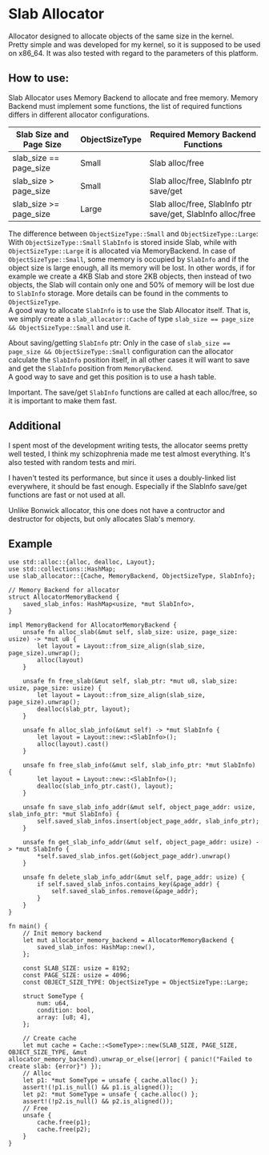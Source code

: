 # Slab Allocator

Allocator designed to allocate objects of the same size in the kernel.  
Pretty simple and was developed for my kernel, so it is supposed to be used on x86_64. It was also tested with regard to the parameters of this platform.

## How to use:
Slab Allocator uses Memory Backend to allocate and free memory. Memory Backend must implement some functions, the list of required functions differs in different allocator configurations.

Slab Size and Page Size | ObjectSizeType | Required Memory Backend Functions |
| - | - | - |
| slab_size == page_size | Small | Slab alloc/free |
| slab_size > page_size | Small | Slab alloc/free, SlabInfo ptr save/get |
| slab_size >= page_size | Large | Slab alloc/free, SlabInfo ptr save/get, SlabInfo alloc/free |

The difference between `ObjectSizeType::Small` and `ObjectSizeType::Large`:  
With `ObjectSizeType::Small` `SlabInfo` is stored inside Slab, while with `ObjectSizeType::Large` it is allocated via MemoryBackend. In case of `ObjectSizeType::Small`, some memory is occupied by `SlabInfo` and if the object size is large enough, all its memory will be lost. In other words, if for example we create a 4KB Slab and store 2KB objects, then instead of two objects, the Slab will contain only one and 50% of memory will be lost due to `SlabInfo` storage. More details can be found in the comments to `ObjectSizeType`.  
A good way to allocate `SlabInfo` is to use the Slab Allocator itself. That is, we simply create a `slab_allocator::Cache` of type `slab_size == page_size && ObjectSizeType::Small` and use it.

About saving/getting `SlabInfo` ptr:
Only in the case of `slab_size == page_size && ObjectSizeType::Small` configuration can the allocator calculate the `SlabInfo` position itself, in all other cases it will want to save and get the `SlabInfo` position from `MemoryBackend`.  
A good way to save and get this position is to use a hash table.

Important. The save/get `SlabInfo` functions are called at each alloc/free, so it is important to make them fast.

## Additional
I spent most of the development writing tests, the allocator seems pretty well tested, I think my schizophrenia made me test almost everything. It's also tested with random tests and miri.

I haven't tested its performance, but since it uses a doubly-linked list everywhere, it should be fast enough. Especially if the SlabInfo save/get functions are fast or not used at all.

Unlike Bonwick allocator, this one does not have a contructor and destructor for objects, but only allocates Slab's memory.

## Example

```
use std::alloc::{alloc, dealloc, Layout};
use std::collections::HashMap;
use slab_allocator::{Cache, MemoryBackend, ObjectSizeType, SlabInfo};

// Memory Backend for allocator
struct AllocatorMemoryBackend {
    saved_slab_infos: HashMap<usize, *mut SlabInfo>,
}

impl MemoryBackend for AllocatorMemoryBackend {
    unsafe fn alloc_slab(&mut self, slab_size: usize, page_size: usize) -> *mut u8 {
        let layout = Layout::from_size_align(slab_size, page_size).unwrap();
        alloc(layout)
    }

    unsafe fn free_slab(&mut self, slab_ptr: *mut u8, slab_size: usize, page_size: usize) {
        let layout = Layout::from_size_align(slab_size, page_size).unwrap();
        dealloc(slab_ptr, layout);
    }

    unsafe fn alloc_slab_info(&mut self) -> *mut SlabInfo {
        let layout = Layout::new::<SlabInfo>();
        alloc(layout).cast()
    }

    unsafe fn free_slab_info(&mut self, slab_info_ptr: *mut SlabInfo) {
        let layout = Layout::new::<SlabInfo>();
        dealloc(slab_info_ptr.cast(), layout);
    }

    unsafe fn save_slab_info_addr(&mut self, object_page_addr: usize, slab_info_ptr: *mut SlabInfo) {
        self.saved_slab_infos.insert(object_page_addr, slab_info_ptr);
    }

    unsafe fn get_slab_info_addr(&mut self, object_page_addr: usize) -> *mut SlabInfo {
        *self.saved_slab_infos.get(&object_page_addr).unwrap()
    }

    unsafe fn delete_slab_info_addr(&mut self, page_addr: usize) {
        if self.saved_slab_infos.contains_key(&page_addr) {
            self.saved_slab_infos.remove(&page_addr);
        }
    }
}

fn main() {
    // Init memory backend
    let mut allocator_memory_backend = AllocatorMemoryBackend {
        saved_slab_infos: HashMap::new(),
    };

    const SLAB_SIZE: usize = 8192;
    const PAGE_SIZE: usize = 4096;
    const OBJECT_SIZE_TYPE: ObjectSizeType = ObjectSizeType::Large;

    struct SomeType {
        num: u64,
        condition: bool,
        array: [u8; 4],
    };

    // Create cache
    let mut cache = Cache::<SomeType>::new(SLAB_SIZE, PAGE_SIZE, OBJECT_SIZE_TYPE, &mut allocator_memory_backend).unwrap_or_else(|error| { panic!("Failed to create slab: {error}") });
    // Alloc
    let p1: *mut SomeType = unsafe { cache.alloc() };
    assert!(!p1.is_null() && p1.is_aligned());
    let p2: *mut SomeType = unsafe { cache.alloc() };
    assert!(!p2.is_null() && p2.is_aligned());
    // Free
    unsafe {
        cache.free(p1);
        cache.free(p2);
    }
}
```
